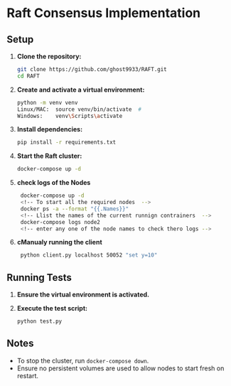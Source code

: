 # Raft Consensus Implementation

## Setup
1. **Clone the repository:**
    ```bash
    git clone https://github.com/ghost9933/RAFT.git
    cd RAFT
    ```

2. **Create and activate a virtual environment:**
    ```bash
    python -m venv venv
    Linux/MAC:  source venv/bin/activate  #
    Windows:    venv\Scripts\activate
    ```

3. **Install dependencies:**
    ```bash
    pip install -r requirements.txt
    ```

4. **Start the Raft cluster:**
    ```bash
    docker-compose up -d
    ```
5. **check logs of the Nodes**

    ```bash
     docker-compose up -d
     <!-- To start all the required nodes  -->
     docker ps -a --format "{{.Names}}" 
     <!-- Llist the names of the current runnign contrainers  -->
     docker-compose logs node2 
     <!-- enter any one of the node names to check thero logs -->
    
    ```
6. **cManualy running the client**

    ```bash
     python client.py localhost 50052 "set y=10"
    
    ```


## Running Tests
1. **Ensure the virtual environment is activated.**

2. **Execute the test script:**
    ```bash
    python test.py
    ```

## Notes
- To stop the cluster, run `docker-compose down`.
- Ensure no persistent volumes are used to allow nodes to start fresh on restart.
